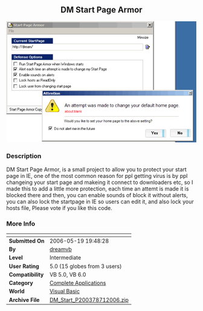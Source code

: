 ﻿<div align="center">

## DM Start Page Armor

<img src="PIC2006711540346833.gif">
</div>

### Description

DM Start Page Armor, is a small project to allow you to protect your start page in IE, one of the most common reason for ppl getting virus is by ppl changeing your start page and makeing it connect to downloaders etc, so I made this to add a little more protection, each time an attemt is made it is blocked there and then, you can enable sounds of block it without alerts, you can also lock the startpage in IE so users can edit it, and also lock your hosts file, Please vote if you like this code.
 
### More Info
 


<span>             |<span>
---                |---
**Submitted On**   |2006-05-19 19:48:28
**By**             |[dreamvb](https://github.com/Planet-Source-Code/PSCIndex/blob/master/ByAuthor/dreamvb.md)
**Level**          |Intermediate
**User Rating**    |5.0 (15 globes from 3 users)
**Compatibility**  |VB 5\.0, VB 6\.0
**Category**       |[Complete Applications](https://github.com/Planet-Source-Code/PSCIndex/blob/master/ByCategory/complete-applications__1-27.md)
**World**          |[Visual Basic](https://github.com/Planet-Source-Code/PSCIndex/blob/master/ByWorld/visual-basic.md)
**Archive File**   |[DM\_Start\_P200378712006\.zip](https://github.com/Planet-Source-Code/dreamvb-dm-start-page-armor__1-65836/archive/master.zip)








